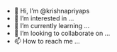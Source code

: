 - 👋 Hi, I’m @krishnapriyaps
- 👀 I’m interested in ...
- 🌱 I’m currently learning ...
- 💞️ I’m looking to collaborate on ...
- 📫 How to reach me ...

<!---
krishnapriyaps/krishnapriyaps is a ✨ special ✨ repository because its `README.md` (this file) appears on your GitHub profile.
You can click the Preview link to take a look at your changes.
--->
